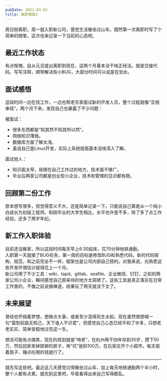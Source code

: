 ```yaml
---
pubDate: 2021-03-02
title: 离职随笔2
---
```


周日刚离职，周一就入职新公司，感觉生活像坐过山车。既然第一次离职时写了个简单的随笔，这次也来记录一下当前的心态吧。

## 最近工作状态

有点惭愧，自从元旦提出离职到现在，这两个月基本没干啥正经活。就是交接代码、写写注释，顺带解决些小BUG，大部分时间可以说是在划水。

## 面试感悟

这段时间一边在找工作，一边也帮老东家面试新的开发人员，整个过程就像“互相审视”。两个月下来，发现自己也暴露了不少问题：

被面试：
- 很多东西都是“知其然不知其所以然”。
- 网络知识薄弱。
- 数据库方面了解太浅。
- 虽说自己是Linux开发，实际上系统层面基本没啥深入了解。

面试他人：
- 知识面太窄，局限在自己工作过的地方，技术面不够广。
- 毕业后两家公司都是创业型小企业，技术和管理的见识都有限。

## 回顾第二份工作

原本想写很多，但觉得意义不大，还是简单记录一下。只能说自己算是从一个纯小白成长为初级工程师。和刚毕业的大学生相比，水平也许差不多，除了多了点工作经验，还多了两岁年纪。

## 新工作入职体验

目前还没搬家，所以这段时间每天早上6:30起床，花70分钟地铁通勤。  
入职第一天就接了BUG任务，第一周的目标是修改BUG和熟悉代码。新的代码架构、规范，和之前完全不一样，框架也是公司内部自己搭的。对我来说，光熟悉这些开发环境估计就得花上一个月。  
新公司用了不少工具：wiki、tapd、gitlab、seafile、企业微信、钉钉，之前的两家公司小企业，瞬间感觉自己原来待的地方太简陋了。这些工具是真正落实在日常工作里的，不像之前说搞禅道，结果玩了两天就没下文了。

## 未来展望

曾经也怀揣着梦想，想做点大事，或者至少混得风生水起。现在虽然很想喊一句“莫愁前路无知己，天下谁人不识君”，但感觉自己心态已经平和了许多，只想老老实实、简单安稳地过完这一生。

想法可能有点搞笑，现在的规划就是“啃老”，在杭州再干四年存到30岁，攒下50万，然后回家卖掉邯郸的房子，再“坑”爸妈100万，在石家庄开个小超市，每天扇着扇子、赚点吃喝的钱就行了。

---

就先写这些吧。最近这几天感觉过得像坐过山车，加上每天地铁通勤两个半小时，整个人都有点累。就先到这里吧，毕竟看得出来自己写得都乱。